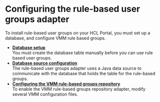# Configuring the rule-based user groups adapter

To install rule-based user groups on your HCL Portal, you must set up a database, and configure VMM rule based groups.

-   **[Database setup](../admin-system/rbug_db_setup.md)**  
You must create the database table manually before you can use rule based user groups.
-   **[Database source configuration](../admin-system/rbug_dsrc_cfg.md)**  
The rule-based user groups adapter uses a Java data source to communicate with the database that holds the table for the rule-based groups.
-   **[Configuring the VMM rule-based groups repository](../admin-system/rbug_cfg_vmm_repos.md)**  
To enable the VMM rule-based groups repository adapter, modify several VMM configuration files.


